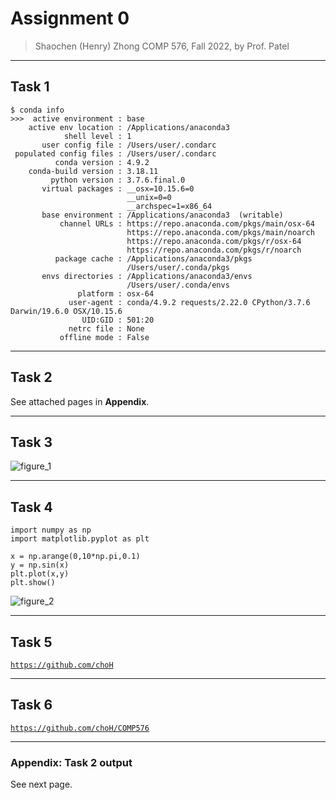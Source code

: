 # Assignment 0

> Shaochen (Henry) Zhong
> COMP 576, Fall 2022, by Prof. Patel

---

## Task 1

```
$ conda info
>>>  active environment : base
    active env location : /Applications/anaconda3
            shell level : 1
       user config file : /Users/user/.condarc
 populated config files : /Users/user/.condarc
          conda version : 4.9.2
    conda-build version : 3.18.11
         python version : 3.7.6.final.0
       virtual packages : __osx=10.15.6=0
                          __unix=0=0
                          __archspec=1=x86_64
       base environment : /Applications/anaconda3  (writable)
           channel URLs : https://repo.anaconda.com/pkgs/main/osx-64
                          https://repo.anaconda.com/pkgs/main/noarch
                          https://repo.anaconda.com/pkgs/r/osx-64
                          https://repo.anaconda.com/pkgs/r/noarch
          package cache : /Applications/anaconda3/pkgs
                          /Users/user/.conda/pkgs
       envs directories : /Applications/anaconda3/envs
                          /Users/user/.conda/envs
               platform : osx-64
             user-agent : conda/4.9.2 requests/2.22.0 CPython/3.7.6 Darwin/19.6.0 OSX/10.15.6
                UID:GID : 501:20
             netrc file : None
           offline mode : False
```

---

## Task 2

See attached pages in **Appendix**.

---

## Task 3

![figure_1](media/16631234235818/figure_1.png)


---

## Task 4


```
import numpy as np
import matplotlib.pyplot as plt 

x = np.arange(0,10*np.pi,0.1)
y = np.sin(x)
plt.plot(x,y)
plt.show()
```

![figure_2](media/16631234235818/figure_2.png)


---

## Task 5

[`https://github.com/choH`](https://github.com/choH)

---

## Task 6

[`https://github.com/choH/COMP576`](https://github.com/choH/COMP576)


---

### Appendix: Task 2 output

See next page.